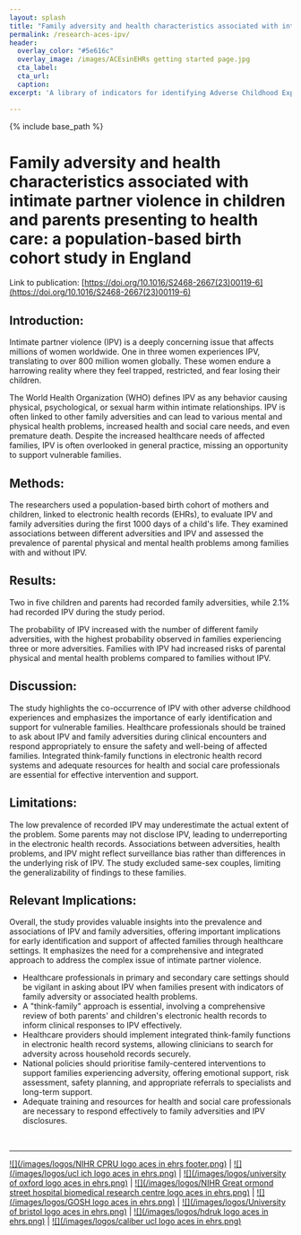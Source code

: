 ```yaml
---
layout: splash
title: "Family adversity and health characteristics associated with intimate partner violence in children and parents"
permalink: /research-aces-ipv/
header:
  overlay_color: "#5e616c"
  overlay_image: /images/ACEsinEHRs getting started page.jpg
  cta_label: 
  cta_url: 
  caption:
excerpt: 'A library of indicators for identifying Adverse Childhood Experiences (ACEs) in Electronic Health Records (EHRs) <br /> <small><a href="https://www.thelancet.com/journals/lanpub/article/PIIS2468-2667(23)00119-6/fulltext">New study out in Lancet Public Health!</a></small><br /><br /> {::nomarkdown}<iframe style="display: inline-block;" src=" " frameborder="0" scrolling="0" width="160px" height="30px"></iframe> <iframe style="display: inline-block;" src="" frameborder="0" scrolling="0" width="158px" height="30px"></iframe>{:/nomarkdown}'

---
```


{% include base_path %}

# Family adversity and health characteristics associated with intimate partner violence in children and parents presenting to health care: a population-based birth cohort study in England

Link to publication: [https://doi.org/10.1016/S2468-2667(23)00119-6](https://doi.org/10.1016/S2468-2667(23)00119-6)

## Introduction:
Intimate partner violence (IPV) is a deeply concerning issue that affects millions of women worldwide. One in three women experiences IPV, translating to over 800 million women globally. These women endure a harrowing reality where they feel trapped, restricted, and fear losing their children.

The World Health Organization (WHO) defines IPV as any behavior causing physical, psychological, or sexual harm within intimate relationships. IPV is often linked to other family adversities and can lead to various mental and physical health problems, increased health and social care needs, and even premature death. Despite the increased healthcare needs of affected families, IPV is often overlooked in general practice, missing an opportunity to support vulnerable families.

## Methods:
The researchers used a population-based birth cohort of mothers and children, linked to electronic health records (EHRs), to evaluate IPV and family adversities during the first 1000 days of a child's life. They examined associations between different adversities and IPV and assessed the prevalence of parental physical and mental health problems among families with and without IPV.

## Results:
Two in five children and parents had recorded family adversities, while 2.1% had recorded IPV during the study period. 

The probability of IPV increased with the number of different family adversities, with the highest probability observed in families experiencing three or more adversities.
Families with IPV had increased risks of parental physical and mental health problems compared to families without IPV.

## Discussion:
The study highlights the co-occurrence of IPV with other adverse childhood experiences and emphasizes the importance of early identification and support for vulnerable families. Healthcare professionals should be trained to ask about IPV and family adversities during clinical encounters and respond appropriately to ensure the safety and well-being of affected families. Integrated think-family functions in electronic health record systems and adequate resources for health and social care professionals are essential for effective intervention and support.

## Limitations:
The low prevalence of recorded IPV may underestimate the actual extent of the problem.
Some parents may not disclose IPV, leading to underreporting in the electronic health records.
Associations between adversities, health problems, and IPV might reflect surveillance bias rather than differences in the underlying risk of IPV.
The study excluded same-sex couples, limiting the generalizability of findings to these families.

## Relevant Implications:
Overall, the study provides valuable insights into the prevalence and associations of IPV and family adversities, offering important implications for early identification and support of affected families through healthcare settings. It emphasizes the need for a comprehensive and integrated approach to address the complex issue of intimate partner violence.

* Healthcare professionals in primary and secondary care settings should be vigilant in asking about IPV when families present with indicators of family adversity or associated health problems.
*  A "think-family" approach is essential, involving a comprehensive review of both parents' and children's electronic health records to inform clinical responses to IPV effectively.
*  Healthcare providers should implement integrated think-family functions in electronic health record systems, allowing clinicians to search for adversity across household records securely.
*  National policies should prioritise family-centered interventions to support families experiencing adversity, offering emotional support, risk assessment, safety planning, and appropriate referrals to specialists and long-term support.
*  Adequate training and resources for health and social care professionals are necessary to respond effectively to family adversities and IPV disclosures.

<span style="color:white"> Dr Shabeer Syed, Clinical Psychologist & Senior Research Associate </span>

---

  [![](/images/logos/NIHR CPRU logo aces in ehrs footer.png)](https://www.ucl.ac.uk/children-policy-research/) | [![](/images/logos/ucl ich logo aces in ehrs.png)](https://www.ucl.ac.uk/child-health/great-ormond-street-institute-child-health-0) | [![](/images/logos/university of oxford logo aces in ehrs.png)](https://www.ox.ac.uk/) | [![](/images/logos/NIHR Great ormond street hospital biomedical research centre logo aces in ehrs.png)](https://www.gosh.nhs.uk/our-research/our-research-infrastructure/nihr-great-ormond-street-hospital-brc/) | [![](/images/logos/GOSH logo aces in ehrs.png)](https://www.gosh.nhs.uk/) | [![](/images/logos/University of bristol logo aces in ehrs.png)](https://www.bristol.ac.uk/) | [![](/images/logos/hdruk logo aces in ehrs.png)](https://www.hdruk.ac.uk/) | [![](/images/logos/caliber ucl logo aces in ehrs.png)](https://www.ucl.ac.uk/health-informatics/research/caliber) 

<!-- Google tag (gtag.js) -->
<script async src="https://www.googletagmanager.com/gtag/js?id=G-HKLPGD444V"></script>
<script>
  window.dataLayer = window.dataLayer || [];
  function gtag(){dataLayer.push(arguments);}
  gtag('js', new Date());

  gtag('config', 'G-HKLPGD444V');
</script>